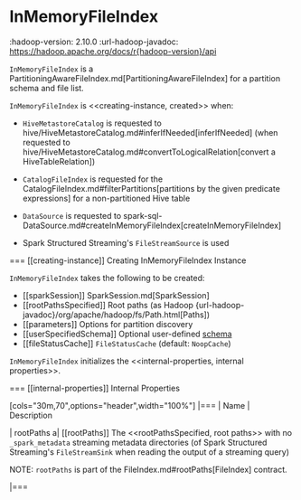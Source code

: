 # InMemoryFileIndex

:hadoop-version: 2.10.0
:url-hadoop-javadoc: https://hadoop.apache.org/docs/r{hadoop-version}/api

`InMemoryFileIndex` is a PartitioningAwareFileIndex.md[PartitioningAwareFileIndex] for a partition schema and file list.

`InMemoryFileIndex` is <<creating-instance, created>> when:

* `HiveMetastoreCatalog` is requested to hive/HiveMetastoreCatalog.md#inferIfNeeded[inferIfNeeded] (when requested to hive/HiveMetastoreCatalog.md#convertToLogicalRelation[convert a HiveTableRelation])

* `CatalogFileIndex` is requested for the CatalogFileIndex.md#filterPartitions[partitions by the given predicate expressions] for a non-partitioned Hive table

* `DataSource` is requested to spark-sql-DataSource.md#createInMemoryFileIndex[createInMemoryFileIndex]

* Spark Structured Streaming's `FileStreamSource` is used

=== [[creating-instance]] Creating InMemoryFileIndex Instance

`InMemoryFileIndex` takes the following to be created:

* [[sparkSession]] SparkSession.md[SparkSession]
* [[rootPathsSpecified]] Root paths (as Hadoop {url-hadoop-javadoc}/org/apache/hadoop/fs/Path.html[Paths])
* [[parameters]] Options for partition discovery
* [[userSpecifiedSchema]] Optional user-defined [schema](StructType.md)
* [[fileStatusCache]] `FileStatusCache` (default: `NoopCache`)

`InMemoryFileIndex` initializes the <<internal-properties, internal properties>>.

=== [[internal-properties]] Internal Properties

[cols="30m,70",options="header",width="100%"]
|===
| Name
| Description

| rootPaths
a| [[rootPaths]] The <<rootPathsSpecified, root paths>> with no `_spark_metadata` streaming metadata directories (of Spark Structured Streaming's `FileStreamSink` when reading the output of a streaming query)

NOTE: `rootPaths` is part of the FileIndex.md#rootPaths[FileIndex] contract.

|===
